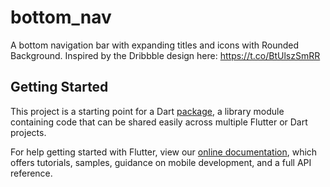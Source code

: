# bottom_nav

A bottom navigation bar with expanding titles and icons with Rounded Background. Inspired by the Dribbble design here: https://t.co/BtUlszSmRR

## Getting Started

This project is a starting point for a Dart
[package](https://flutter.dev/developing-packages/),
a library module containing code that can be shared easily across
multiple Flutter or Dart projects.

For help getting started with Flutter, view our 
[online documentation](https://flutter.dev/docs), which offers tutorials, 
samples, guidance on mobile development, and a full API reference.
